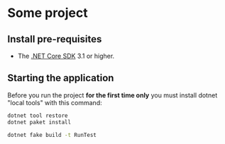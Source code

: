 # Some project


## Install pre-requisites
* The [.NET Core SDK](https://www.microsoft.com/net/download) 3.1 or higher.

## Starting the application
Before you run the project **for the first time only** you must install dotnet "local tools" with this command:

```bash
dotnet tool restore
dotnet paket install
```

```bash
dotnet fake build -t RunTest
```

